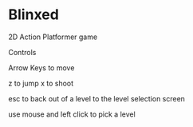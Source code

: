 # Blinxed
2D Action Platformer game

Controls

Arrow Keys to move

z to jump
x to shoot

esc to back out of a level to the level selection screen

use mouse and left click to pick a level
